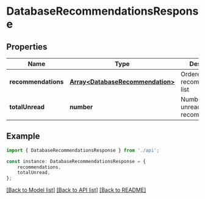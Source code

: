 # DatabaseRecommendationsResponse


## Properties

Name | Type | Description | Notes
------------ | ------------- | ------------- | -------------
**recommendations** | [**Array&lt;DatabaseRecommendation&gt;**](DatabaseRecommendation.md) | Ordered recommendations list | [default to undefined]
**totalUnread** | **number** | Number of unread recommendations | [default to undefined]

## Example

```typescript
import { DatabaseRecommendationsResponse } from './api';

const instance: DatabaseRecommendationsResponse = {
    recommendations,
    totalUnread,
};
```

[[Back to Model list]](../README.md#documentation-for-models) [[Back to API list]](../README.md#documentation-for-api-endpoints) [[Back to README]](../README.md)

